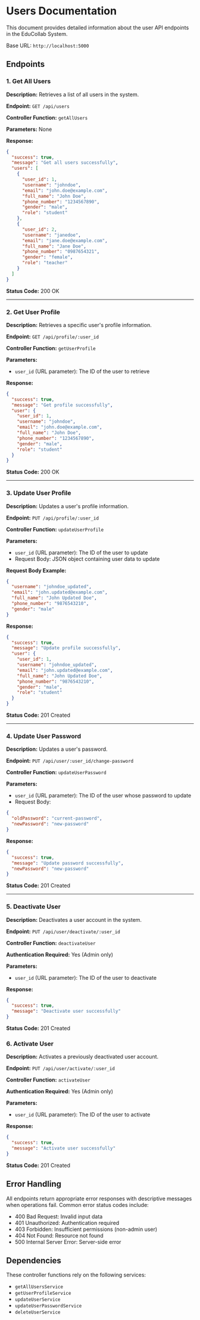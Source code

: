 # Users Documentation

This document provides detailed information about the user API endpoints in the EduCollab System.

Base URL: `http://localhost:5000`

## Endpoints

### 1. Get All Users

**Description:** Retrieves a list of all users in the system.

**Endpoint:** `GET /api/users`

**Controller Function:** `getAllUsers`

**Parameters:** None

**Response:**

```json
{
  "success": true,
  "message": "Get all users successfully",
  "users": [
    {
      "user_id": 1,
      "username": "johndoe",
      "email": "john.doe@example.com",
      "full_name": "John Doe",
      "phone_number": "1234567890",
      "gender": "male",
      "role": "student"
    },
    {
      "user_id": 2,
      "username": "janedoe",
      "email": "jane.doe@example.com",
      "full_name": "Jane Doe",
      "phone_number": "0987654321",
      "gender": "female",
      "role": "teacher"
    }
  ]
}
```

**Status Code:** 200 OK

---

### 2. Get User Profile

**Description:** Retrieves a specific user's profile information.

**Endpoint:** `GET /api/profile/:user_id`

**Controller Function:** `getUserProfile`

**Parameters:**

- `user_id` (URL parameter): The ID of the user to retrieve

**Response:**

```json
{
  "success": true,
  "message": "Get profile successfully",
  "user": {
    "user_id": 1,
    "username": "johndoe",
    "email": "john.doe@example.com",
    "full_name": "John Doe",
    "phone_number": "1234567890",
    "gender": "male",
    "role": "student"
  }
}
```

**Status Code:** 200 OK

---

### 3. Update User Profile

**Description:** Updates a user's profile information.

**Endpoint:** `PUT /api/profile/:user_id`

**Controller Function:** `updateUserProfile`

**Parameters:**

- `user_id` (URL parameter): The ID of the user to update
- Request Body: JSON object containing user data to update

**Request Body Example:**

```json
{
  "username": "johndoe_updated",
  "email": "john.updated@example.com",
  "full_name": "John Updated Doe",
  "phone_number": "9876543210",
  "gender": "male"
}
```

**Response:**

```json
{
  "success": true,
  "message": "Update profile successfully",
  "user": {
    "user_id": 1,
    "username": "johndoe_updated",
    "email": "john.updated@example.com",
    "full_name": "John Updated Doe",
    "phone_number": "9876543210",
    "gender": "male",
    "role": "student"
  }
}
```

**Status Code:** 201 Created

---

### 4. Update User Password

**Description:** Updates a user's password.

**Endpoint:** `PUT /api/user/:user_id/change-password`

**Controller Function:** `updateUserPassword`

**Parameters:**

- `user_id` (URL parameter): The ID of the user whose password to update
- Request Body:

```json
{
  "oldPassword": "current-password",
  "newPassword": "new-password"
}
```

**Response:**

```json
{
  "success": true,
  "message": "Update password successfully",
  "newPassword": "new-password"
}
```

**Status Code:** 201 Created

---

### 5. Deactivate User

**Description:** Deactivates a user account in the system.

**Endpoint:** `PUT /api/user/deactivate/:user_id`

**Controller Function:** `deactivateUser`

**Authentication Required:** Yes (Admin only)

**Parameters:**

- `user_id` (URL parameter): The ID of the user to deactivate

**Response:**

```json
{
  "success": true,
  "message": "Deactivate user successfully"
}
```

**Status Code:** 201 Created

### 6. Activate User

**Description:** Activates a previously deactivated user account.

**Endpoint:** `PUT /api/user/activate/:user_id`

**Controller Function:** `activateUser`

**Authentication Required:** Yes (Admin only)

**Parameters:**

- `user_id` (URL parameter): The ID of the user to activate

**Response:**

```json
{
  "success": true,
  "message": "Activate user successfully"
}
```

**Status Code:** 201 Created

## Error Handling

All endpoints return appropriate error responses with descriptive messages when operations fail. Common error status codes include:

- 400 Bad Request: Invalid input data
- 401 Unauthorized: Authentication required
- 403 Forbidden: Insufficient permissions (non-admin user)
- 404 Not Found: Resource not found
- 500 Internal Server Error: Server-side error

## Dependencies

These controller functions rely on the following services:

- `getAllUsersService`
- `getUserProfileService`
- `updateUserService`
- `updateUserPasswordService`
- `deleteUserService`
